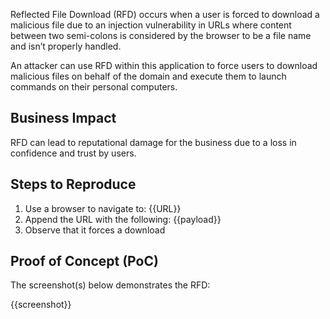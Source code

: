 Reflected File Download (RFD) occurs when a user is forced to download a malicious file due to an injection vulnerability in URLs where content between two semi-colons is considered by the browser to be a file name and isn’t properly handled.

An attacker can use RFD within this application to force users to download malicious files on behalf of the domain and execute them to launch commands on their personal computers.

## Business Impact

RFD can lead to reputational damage for the business due to a loss in confidence and trust by users.

## Steps to Reproduce

1. Use a browser to navigate to: {{URL}}
1. Append the URL with the following: {{payload}}
1. Observe that it forces a download

## Proof of Concept (PoC)

The screenshot(s) below demonstrates the RFD:

{{screenshot}}
